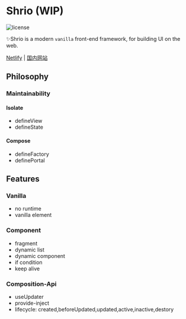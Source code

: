 # Shrio (WIP)

![license](https://img.shields.io/github/license/Akimotorakiyu/shrio)

✨Shrio is a modern `vanilla` front-end framework, for building UI on the web.

[Netlify](https://clever-rosalind-9cee08.netlify.app/) | [国内网站](https://shrio-8gz68v9mba15d6fa-1259330986.ap-shanghai.app.tcloudbase.com/)

## Philosophy

### Maintainability

#### Isolate

- defineView
- defineState

#### Compose

- defineFactory
- definePortal

## Features

### Vanilla

- no runtime
- vanilla element

### Component

- fragment
- dynamic list
- dynamic component
- if condition
- keep alive

### Composition-Api

- useUpdater
- provide-inject
- lifecycle: created,beforeUpdated,updated,active,inactive,destory
